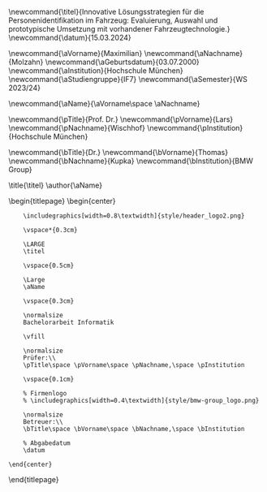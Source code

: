 <!--
  Zentrale Variablen:
  Workaround bzw. Rückgriff auf LaTex-Befehle, um zentrale Werte immer wieder verwenden zu können.
-->
\newcommand{\titel}{Innovative Lösungsstrategien für die Personenidentifikation im Fahrzeug: Evaluierung, Auswahl und prototypische Umsetzung mit vorhandener Fahrzeugtechnologie.}
\newcommand{\datum}{15.03.2024}

\newcommand{\aVorname}{Maximilian}
\newcommand{\aNachname}{Molzahn}
\newcommand{\aGeburtsdatum}{03.07.2000}
\newcommand{\aInstitution}{Hochschule München}
\newcommand{\aStudiengruppe}{IF7}
\newcommand{\aSemester}{WS 2023/24}

\newcommand{\aName}{\aVorname\space \aNachname}

\newcommand{\pTitle}{Prof. Dr.}
\newcommand{\pVorname}{Lars}
\newcommand{\pNachname}{Wischhof}
\newcommand{\pInstitution}{Hochschule München}

\newcommand{\bTitle}{Dr.}
\newcommand{\bVorname}{Thomas}
\newcommand{\bNachname}{Kupka}
\newcommand{\bInstitution}{BMW Group}

\title{\titel}
\author{\aName}

<!--
  Titelseite
-->

\begin{titlepage}
    \begin{center}

        \includegraphics[width=0.8\textwidth]{style/header_logo2.png}

        \vspace*{0.3cm}

        \LARGE
        \titel

        \vspace{0.5cm}

        \Large
        \aName

        \vspace{0.3cm}

        \normalsize
        Bachelorarbeit Informatik

        \vfill

        \normalsize
        Prüfer:\\
        \pTitle\space \pVorname\space \pNachname,\space \pInstitution

        \vspace{0.1cm}

        % Firmenlogo
        % \includegraphics[width=0.4\textwidth]{style/bmw-group_logo.png}

        \normalsize
        Betreuer:\\
        \bTitle\space \bVorname\space \bNachname,\space \bInstitution

        % Abgabedatum
        \datum

    \end{center}
\end{titlepage}
